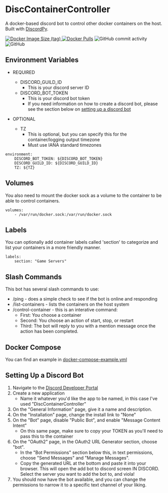 # DiscContainerController
A docker-based discord bot to control other docker containers on the host. Built with [DiscordPy](https://discordpy.readthedocs.io/en/stable/).

<a href="https://hub.docker.com/r/thisismynameok/disc-container-controller"><img alt="Docker Image Size (tag)" src="https://img.shields.io/docker/image-size/thisismynameok/disc-container-controller/latest?style=for-the-badge">
<img alt="Docker Pulls" src="https://img.shields.io/docker/pulls/thisismynameok/disc-container-controller?style=for-the-badge"></a>
<img alt="GitHub commit activity" src="https://img.shields.io/github/commit-activity/m/thisismygithubok/DiscContainerController?color=brightgreen&style=for-the-badge">
<img alt="GitHub" src="https://img.shields.io/github/license/thisismygithubok/DiscContainerController?style=for-the-badge"></p>

## Environment Variables ##
- REQUIRED
    - DISCORD_GUILD_ID
        - This is your discord server ID
    - DISCORD_BOT_TOKEN
        - This is your discord bot token
        - If you need information on how to create a discord bot, please see the section below on [setting up a discord bot](#setting-up-a-discord-bot)

- OPTIONAL
    - TZ
        - This is optional, but you can specify this for the container/logging output timezone
        - Must use IANA standard timezones

```
environment:
    DISCORD_BOT_TOKEN: ${DISCORD_BOT_TOKEN}
    DISCORD_GUILD_ID: ${DISCORD_GUILD_ID}
    TZ: ${TZ}
```

## Volumes ##
You also need to mount the docker sock as a volume to the container to be able to control containers.
```
volumes:
    - /var/run/docker.sock:/var/run/docker.sock
```

## Labels ##
You can optionally add container labels called 'section' to categorize and list your containers in a more friendly manner.
```
labels:
    section: "Game Servers"
```

## Slash Commands ##
This bot has several slash commands to use:
- /ping - does a simple check to see if the bot is online and responding
- /list-containers - lists the containers on the host system
- /control-container - this is an interative command:
    - First: You choose a container
    - Second: You choose an action of start, stop, or restart
    - Third: The bot will reply to you with a mention message once the action has been completed.

## Docker Compose ##
You can find an example in [docker-compose-example.yml](https://github.com/thisismygithubok/DiscContainerController/blob/main/docker-compose-example.yml)

## Setting Up a Discord Bot ##
1. Navigate to the [Discord Developer Portal](https://discord.com/developers/applications)
2. Create a new application
    - Name it whatever you'd like the app to be named, in this case I've used "DiscContainerController"
3. On the "General Information" page, give it a name and description.
4. On the "Installation" page, change the install link to "None"
5. On the "Bot" page, disable "Public Bot", and enable "Message Content Intent"  
    - On this same page, make sure to copy your TOKEN as you'll need to pass this to the container
6. On the "OAuth2" page, in the OAuth2 URL Generator section, choose "bot".
    - In the "Bot Permissions" section below this, in text permissions, choose "Send Messages" and "Manage Messages".
    - Copy the generated URL at the bottom and paste it into your browser. This will open the add bot to discord screen IN DISCORD. Select the server you want to add the bot to, and viola!
7. You should now have the bot available, and you can change the permissions to narrow it to a specific text channel of your liking.